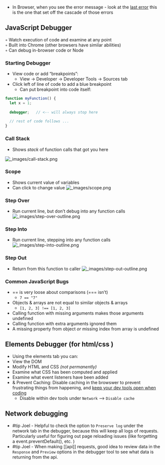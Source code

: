 - In Browser, when you see the error message - look at the <u>last error</u> this is the one that set off the cascade of those errors

## JavaScript Debugger  
◦ Watch execution of code and examine at any point  
◦ Built into Chrome (other browsers have similar abilities)  
◦ Can debug in-browser code or Node

### Starting Debugger
- View code or add “breakpoints”:
	- View → Developer → Developer Tools → Sources tab
- Click left of line of code to add a blue breakpoint
	- Can put breakpoint into code itself:
```js
function myFunction() {
  let x = 1;
  
  debugger;   // <-- will always stop here
  
  // rest of code follows ...
}
```

### Call Stack
- Shows _stack_ of function calls that got you here

![_images/call-stack.png](https://rithm-students-assets.s3.amazonaws.com/r30/lectures/js-dev-tools-debug/handout/_images/call-stack.png)

### Scope
- Shows current value of variables
- Can click to change value
![_images/scope.png](https://rithm-students-assets.s3.amazonaws.com/r30/lectures/js-dev-tools-debug/handout/_images/scope.png)

### Step Over
- Run current line, but don’t debug into any function calls
![_images/step-over-outline.png](https://rithm-students-assets.s3.amazonaws.com/r30/lectures/js-dev-tools-debug/handout/_images/step-over-outline.png)

### Step Into
- Run current line, stepping into any function calls
![_images/step-into-outline.png](https://rithm-students-assets.s3.amazonaws.com/r30/lectures/js-dev-tools-debug/handout/_images/step-into-outline.png)


### Step Out
- Return from this function to caller
![_images/step-out-outline.png](https://rithm-students-assets.s3.amazonaws.com/r30/lectures/js-dev-tools-debug/handout/_images/step-out-outline.png)

### Common JavaScript Bugs
-   == is very loose about comparisons (=== isn’t)
    -   `7 == "7"`
-   Objects & arrays are not equal to similar objects & arrays
    -   `[1, 2, 3] !== [1, 2, 3]`
-   Calling function with missing arguments makes those arguments undefined
-   Calling function with extra arguments ignored them
-   A missing property from object _or_ missing index from array is undefined

## Elements Debugger (for html/css )
- Using the elements tab you can:
-   View the DOM
-   Modify HTML and CSS _(not permanently)_
-   Examine what CSS has been computed and applied
-   Examine what event listeners have been added
- & Prevent Caching: Disable caching in the browswer to prevent frustrating things from happening, and <u>keep your dev tools open when coding</u> 
	- Disable within dev tools under   `Network` –> `Disable cache`

## Network debugging
- #tip Joel - Helpful to check the option to `Preserve log` under the network tab in the debugger, because this will keep all logs of requests. Particularly useful for figuring out page reloading issues (like forgetting a event.preventDefault(), etc. )
- #tip Joel - When making [[api]] requests, good idea to review data in the `Response` and `Preview` options in the debugger tool to see what data is returning from the api. 